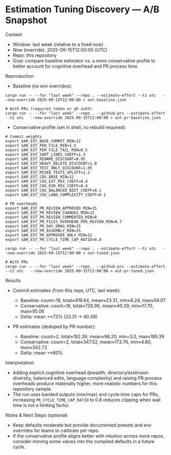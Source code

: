 # Estimation Tuning Discovery — A/B Snapshot

Context

- Window: last week (relative to a fixed now)
- Now (override): 2025-09-15T12:00:00 (UTC)
- Repo: this repository
- Goal: compare baseline estimator vs. a more conservative profile to better account for cognitive overhead and PR process time.

Reproduction

- Baseline (no env overrides):

```
cargo run -- --for "last week" --repo . --estimate-effort --tz utc   --now-override 2025-09-15T12:00:00 > out-baseline.json

# With PRs (requires token or gh auth)
cargo run -- --for "last week" --repo . --github-prs --estimate-effort --tz utc   --now-override 2025-09-15T12:00:00 > out-pr-baseline.json
```

- Conservative profile (set in shell, no rebuild required):

```
# Commit weights
export GAR_EST_BASE_COMMIT_MIN=12
export GAR_EST_PER_FILE_MIN=1.5
export GAR_EST_PER_FILE_TAIL_MIN=0.5
export GAR_EST_SQRT_LINES_COEFF=1.3
export GAR_EST_RENAME_DISCOUNT=0.95
export GAR_EST_HEAVY_DELETE_DISCOUNT=1.0
export GAR_EST_TEST_ONLY_DISCOUNT=1.05
export GAR_EST_MIXED_TESTS_UPLIFT=1.2
export GAR_EST_COG_BASE_MIN=12
export GAR_EST_COG_EXT_MIX_COEFF=0.4
export GAR_EST_COG_DIR_MIX_COEFF=0.4
export GAR_EST_COG_BALANCED_EDIT_COEFF=0.1
export GAR_EST_COG_LANG_COMPLEXITY_COEFF=0.1

# PR overheads
export GAR_EST_PR_REVIEW_APPROVED_MIN=15
export GAR_EST_PR_REVIEW_CHANGES_MIN=12
export GAR_EST_PR_REVIEW_COMMENTED_MIN=8
export GAR_EST_PR_FILES_OVERHEAD_PER_REVIEW_MIN=0.7
export GAR_EST_PR_DAY_DRAG_MIN=15
export GAR_EST_PR_ASSEMBLY_MIN=25
export GAR_EST_PR_APPROVER_ONLY_MIN=12
export GAR_EST_PR_CYCLE_TIME_CAP_RATIO=0.8

cargo run -- --for "last week" --repo . --estimate-effort --tz utc   --now-override 2025-09-15T12:00:00 > out-tuned.json

# With PRs
cargo run -- --for "last week" --repo . --github-prs --estimate-effort --tz utc   --now-override 2025-09-15T12:00:00 > out-pr-tuned.json
```

Results

- Commit estimates (from this repo, UTC, last week):
  - Baseline: count=18, total≈419.64, mean≈23.31, min≈9.24, max≈56.07
  - Conservative: count=18, total≈726.96, mean≈40.39, min≈17.70, max≈95.06
  - Delta: mean +≈73% (23.31 → 40.39)

- PR estimates (deduped by PR number):
  - Baseline: count=2, total≈192.39, mean≈96.20, min=3.0, max≈189.39
  - Conservative: count=2, total≈347.52, mean≈173.76, min≈4.80, max≈342.72
  - Delta: mean +≈80%

Interpretation

- Adding explicit cognitive overhead (breadth, directory/extension diversity, balanced edits, language complexity) and raising PR process overheads produce materially higher, more realistic numbers for this repository sample.
- The run uses banded outputs (min/max) and cycle‑time caps for PRs; increasing `PR_CYCLE_TIME_CAP_RATIO` to 0.8 reduces clipping when wall time is not a limiting factor.

Notes & Next Steps (optional)

- Keep defaults moderate but provide documented presets and env overrides for teams to calibrate per repo.
- If the conservative profile aligns better with intuition across more repos, consider moving some values into the compiled defaults in a future cycle.
